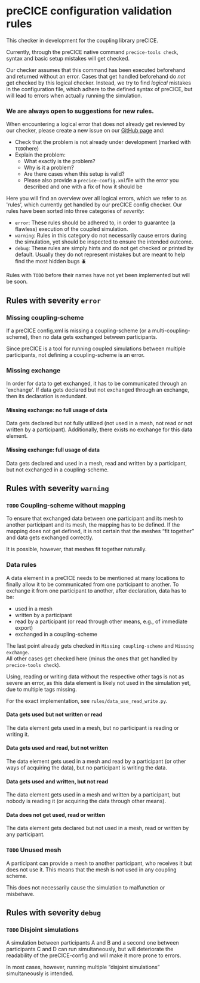 # preCICE configuration validation rules

This checker in development for the coupling library preCICE.

Currently, through the preCICE native command `precice-tools check`, syntax and basic setup mistakes will get checked.

Our checker assumes that this command has been executed beforehand and returned without an error.
Cases that get handled beforehand do <em>not</em> get checked by this logical checker.
Instead, we try to find <em>logical</em> mistakes in the configuration file, which adhere to the defined syntax of
preCICE, but will lead to errors when actually running the simulation.

### We are always open to suggestions for new rules.

When encountering a logical error that does not already get reviewed by our checker,
please create a new issue on our [GitHub page](https://github.com/precice-forschungsprojekt/config-checker) and:

- Check that the problem is not already under development (marked with `TODO`here)
- Explain the problem:
    - What exactly is the problem?
    - Why is it a problem?
    - Are there cases when this setup is valid?
    - Please also provide a `precice-config.xml`file with the error you described and one with a fix of how it should be

Here you will find an overview over all logical errors, which we refer to as 'rules', which currently get handled by our
preCICE config checker.
Our rules have been sorted into three categories of <em>severity</em>:

- `error`: These rules should be adhered to, in order to guarantee (a flawless) execution of the coupled simulation.
- `warning`: Rules in this category do not necessarily cause errors during the simulation, yet should be inspected to
  ensure the intended outcome.
- `debug`: These rules are simply hints and do not get checked or printed by default. 
Usually they do not represent mistakes but are meant to help find the most hidden bugs 🪲

Rules with `TODO` before their names have not yet been implemented but will be soon.

## Rules with severity `error`

### Missing coupling-scheme

If a preCICE config.xml is missing a coupling-scheme (or a multi-coupling-scheme), then no data gets exchanged between
participants.

Since preCICE is a tool for running coupled simulations between multiple participants, not defining a coupling-scheme is
an error.

### Missing exchange

In order for data to get exchanged, it has to be communicated through an 'exchange'. If data gets declared but not
exchanged through an exchange, then its declaration is redundant.

#### Missing exchange: no full usage of data

Data gets declared but not fully utilized (not used in a mesh, not read or not written by a participant). Additionally,
there exists no exchange for this data element.

#### Missing exchange: full usage of data

Data gets declared and used in a mesh, read and written by a participant, but not exchanged in a coupling-scheme.

## Rules with severity `warning`

### `TODO` Coupling-scheme without mapping

To ensure that exchanged data between one participant and its mesh to another participant and its mesh, the mapping has
to be defined.
If the mapping does not get defined, it is not certain that the meshes “fit together” and data gets exchanged
correctly.

It is possible, however, that meshes fit together naturally.

### Data rules

A data element in a preCICE needs to be mentioned at many locations to finally allow it to be communicated from one
participant to another.
To exchange it from one participant to another, after declaration, data has to be:

- used in a mesh
- written by a participant
- read by a participant (or read through other means, e.g., of immediate export)
- exchanged in a coupling-scheme

The last point already gets checked in `Missing coupling-scheme` and `Missing exchange`.<br>
All other cases get checked here (minus the ones that get handled by `precice-tools check`).

Using, reading or writing data without the respective other tags is not as severe an error, as this data element is
likely not used in the simulation yet, due to multiple tags missing.

For the exact implementation, see `rules/data_use_read_write.py`.

#### Data gets used but not written or read

The data element gets used in a mesh, but no participant is reading or writing it.

#### Data gets used and read, but not written

The data element gets used in a mesh and read by a participant (or other ways of acquiring the data), but no participant
is writing the data.

#### Data gets used and written, but not read

The data element gets used in a mesh and written by a participant, but nobody is reading it (or acquiring the data
through other means).

#### Data does not get used, read or written

The data element gets declared but not used in a mesh, read or written by any participant.

### `TODO` Unused mesh

A participant can provide a mesh to another participant, who receives it but does not use it.
This means that the mesh is not used in any coupling scheme.

This does not necessarily cause the simulation to malfunction or misbehave.

## Rules with severity `debug`

### `TODO` Disjoint simulations

A simulation between participants A and B and a second one between participants C and D can run simultaneously, but will
deteriorate the readability of the preCICE-config and will make it more prone to errors.

In most cases, however, running multiple “disjoint simulations” simultaneously is intended.   